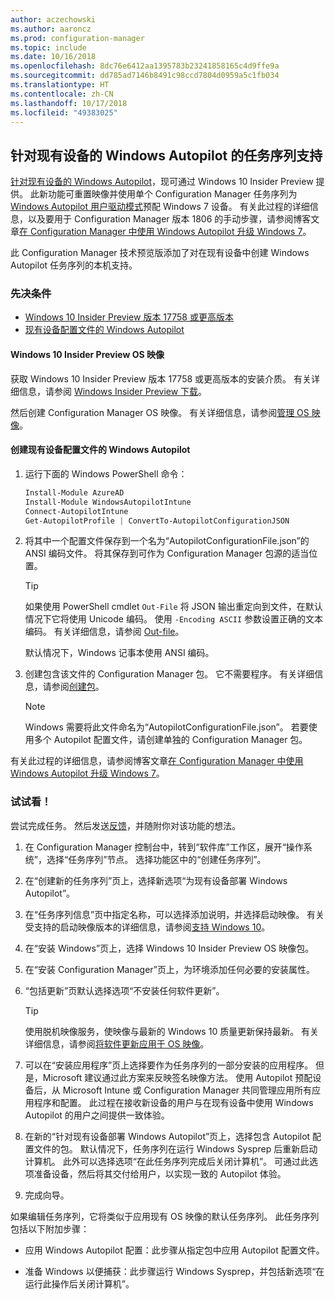 ```yaml
---
author: aczechowski
ms.author: aaroncz
ms.prod: configuration-manager
ms.topic: include
ms.date: 10/16/2018
ms.openlocfilehash: 8dc76e6412aa1395783b23241858165c4d9ffe9a
ms.sourcegitcommit: dd785ad7146b8491c98ccd7804d0959a5c1fb034
ms.translationtype: HT
ms.contentlocale: zh-CN
ms.lasthandoff: 10/17/2018
ms.locfileid: "49383025"
---
```

## <a name="bkmk_autopilot"></a> 针对现有设备的 Windows Autopilot 的任务序列支持
<!--1358333-->

[针对现有设备的 Windows Autopilot](https://techcommunity.microsoft.com/t5/Windows-IT-Pro-Blog/New-Windows-Autopilot-capabilities-and-expanded-partner-support/ba-p/260430)，现可通过 Windows 10 Insider Preview 提供。 此新功能可重置映像并使用单个 Configuration Manager 任务序列为 [Windows Autopilot 用户驱动模式](https://docs.microsoft.com/windows/deployment/windows-autopilot/user-driven)预配 Windows 7 设备。 有关此过程的详细信息，以及要用于 Configuration Manager 版本 1806 的手动步骤，请参阅博客文章[在 Configuration Manager 中使用 Windows Autopilot 升级 Windows 7](https://techcommunity.microsoft.com/t5/Windows-IT-Pro-Blog/Upgrade-Windows-7-using-Windows-Autopilot-in-Configuration/ba-p/267747)。 

此 Configuration Manager 技术预览版添加了对在现有设备中创建 Windows Autopilot 任务序列的本机支持。 


### <a name="prerequisites"></a>先决条件

- [Windows 10 Insider Preview 版本 17758 或更高版本](#bkmk_autopilot-image)  
- [现有设备配置文件的 Windows Autopilot](#bkmk_autopilot-json)  

#### <a name="bkmk_autopilot-image"></a> Windows 10 Insider Preview OS 映像
获取 Windows 10 Insider Preview 版本 17758 或更高版本的安装介质。 有关详细信息，请参阅 [Windows Insider Preview 下载](https://www.microsoft.com/software-download/windowsinsiderpreviewadvanced)。  

然后创建 Configuration Manager OS 映像。 有关详细信息，请参阅[管理 OS 映像](/sccm/osd/get-started/manage-operating-system-images)。

#### <a name="bkmk_autopilot-json"></a> 创建现有设备配置文件的 Windows Autopilot
1. 运行下面的 Windows PowerShell 命令：  

    ``` PowerShell  
    Install-Module AzureAD
    Install-Module WindowsAutopilotIntune 
    Connect-AutopilotIntune 
    Get-AutopilotProfile | ConvertTo-AutopilotConfigurationJSON 
    ```  

2. 将其中一个配置文件保存到一个名为“AutopilotConfigurationFile.json”的 ANSI 编码文件。 将其保存到可作为 Configuration Manager 包源的适当位置。  

    > [!Tip]  
    > 如果使用 PowerShell cmdlet `Out-File` 将 JSON 输出重定向到文件，在默认情况下它将使用 Unicode 编码。 使用 `-Encoding ASCII` 参数设置正确的文本编码。 有关详细信息，请参阅 [Out-file](https://docs.microsoft.com/powershell/module/microsoft.powershell.utility/out-file?view=powershell-6#optional-parameters)。  
    > 
    > 默认情况下，Windows 记事本使用 ANSI 编码。  

3. 创建包含该文件的 Configuration Manager 包。 它不需要程序。 有关详细信息，请参阅[创建包](/sccm/apps/deploy-use/packages-and-programs#create-a-package-and-program)。  

    > [!NOTE]  
    > Windows 需要将此文件命名为“AutopilotConfigurationFile.json”。 若要使用多个 Autopilot 配置文件，请创建单独的 Configuration Manager 包。  

有关此过程的详细信息，请参阅博客文章[在 Configuration Manager 中使用 Windows Autopilot 升级 Windows 7](https://techcommunity.microsoft.com/t5/Windows-IT-Pro-Blog/Upgrade-Windows-7-using-Windows-Autopilot-in-Configuration/ba-p/267747)。


### <a name="try-it-out"></a>试试看！

尝试完成任务。 然后发送[反馈](/sccm/core/understand/find-help#product-feedback)，并随附你对该功能的想法。

1. 在 Configuration Manager 控制台中，转到“软件库”工作区，展开“操作系统”，选择“任务序列”节点。 选择功能区中的“创建任务序列”。  

2. 在“创建新的任务序列”页上，选择新选项“为现有设备部署 Windows Autopilot”。  

3. 在“任务序列信息”页中指定名称，可以选择添加说明，并选择启动映像。 有关受支持的启动映像版本的详细信息，请参阅[支持 Windows 10](/sccm/core/plan-design/configs/support-for-windows-10#windows-10-adk)。  

4. 在“安装 Windows”页上，选择 Windows 10 Insider Preview OS 映像包。  

5. 在“安装 Configuration Manager”页上，为环境添加任何必要的安装属性。  

6. “包括更新”页默认选择选项“不安装任何软件更新”。  

    > [!Tip]  
    > 使用脱机映像服务，使映像与最新的 Windows 10 质量更新保持最新。 有关详细信息，请参阅[将软件更新应用于 OS 映像](/sccm/osd/get-started/manage-operating-system-images#BKMK_OSImagesApplyUpdates)。  

7. 可以在“安装应用程序”页上选择要作为任务序列的一部分安装的应用程序。 但是，Microsoft 建议通过此方案来反映签名映像方法。 使用 Autopilot 预配设备后，从 Microsoft Intune 或 Configuration Manager 共同管理应用所有应用程序和配置。 此过程在接收新设备的用户与在现有设备中使用 Windows Autopilot 的用户之间提供一致体验。  

8. 在新的“针对现有设备部署 Windows Autopilot”页上，选择包含 Autopilot 配置文件的包。 默认情况下，任务序列在运行 Windows Sysprep 后重新启动计算机。 此外可以选择选项“在此任务序列完成后关闭计算机”。 可通过此选项准备设备，然后将其交付给用户，以实现一致的 Autopilot 体验。  

9. 完成向导。  

如果编辑任务序列，它将类似于应用现有 OS 映像的默认任务序列。 此任务序列包括以下附加步骤：  

- 应用 Windows Autopilot 配置：此步骤从指定包中应用 Autopilot 配置文件。  

- 准备 Windows 以便捕获：此步骤运行 Windows Sysprep，并包括新选项“在运行此操作后关闭计算机”。  


